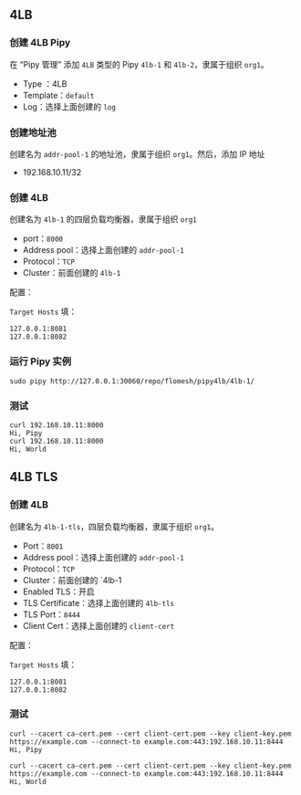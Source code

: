 ## 4LB

### 创建 4LB Pipy

在 “Pipy 管理” 添加 `4LB` 类型的 Pipy `4lb-1` 和 `4lb-2`，隶属于组织 `org1`。

- Type ：4LB
- Template：`default`
- Log：选择上面创建的 `log`

### 创建地址池

创建名为 `addr-pool-1` 的地址池，隶属于组织 `org1`。然后，添加 IP 地址

- 192.168.10.11/32

### 创建 4LB

创建名为 `4lb-1` 的四层负载均衡器，隶属于组织 `org1`

- port：`8000`
- Address pool：选择上面创建的 `addr-pool-1`
- Protocol：`TCP`
- Cluster：前面创建的 `4lb-1`

配置：

`Target Hosts` 填：

```  
127.0.0.1:8081
127.0.0.1:8082
  ```

### 运行 Pipy 实例

```shell
sudo pipy http://127.0.0.1:30060/repo/flomesh/pipy4lb/4lb-1/
```

### 测试

```shell
curl 192.168.10.11:8000
Hi, Pipy
curl 192.168.10.11:8000
Hi, World
```

## 4LB  TLS

### 创建 4LB

创建名为 `4lb-1-tls`，四层负载均衡器，隶属于组织 `org1`。

- Port：`8001`
- Address pool：选择上面创建的 `addr-pool-1`
- Protocol：`TCP`
- Cluster：前面创建的 `4lb-1
- Enabled TLS：开启
- TLS Certificate：选择上面创建的 `4lb-tls`
- TLS Port：`8444`
- Client Cert：选择上面创建的 `client-cert`

配置：

`Target Hosts` 填：

```  
127.0.0.1:8081
127.0.0.1:8082
```

### 测试

```shell
curl --cacert ca-cert.pem --cert client-cert.pem --key client-key.pem https://example.com --connect-to example.com:443:192.168.10.11:8444
Hi, Pipy

curl --cacert ca-cert.pem --cert client-cert.pem --key client-key.pem https://example.com --connect-to example.com:443:192.168.10.11:8444
Hi, World
```